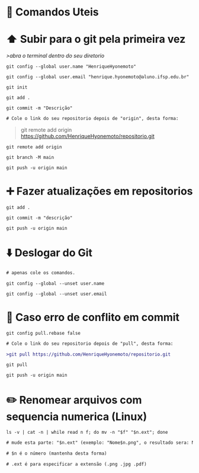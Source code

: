 # :page_facing_up: Comandos Uteis 
# :arrow_up: Subir para o git pela primeira vez 
   _>abra o terminal dentro do seu diretorio_
```
git config --global user.name "HenriqueHyonemoto"
```
```
git config --global user.email "henrique.hyonemoto@aluno.ifsp.edu.br"
```
```
git init
```
```
git add .
```
```
git commit -m "Descrição"
```
```diff
# Cole o link do seu repositorio depois de "origin", desta forma:
````
>git remote add origin https://github.com/HenriqueHyonemoto/repositorio.git
```
git remote add origin 
```
```
git branch -M main
```
```
git push -u origin main
```
# :heavy_plus_sign: Fazer atualizações em repositorios 
```
git add .
```
```
git commit -m "descrição"
```
```
git push -u origin main
```

# :arrow_down: Deslogar do Git 
```diff
# apenas cole os comandos.
```
```
git config --global --unset user.name
```
```
git config --global --unset user.email
```


# :hammer: Caso erro de conflito em commit 
```
git config pull.rebase false
```
```diff
# Cole o link do seu repositorio depois de "pull", desta forma:

>git pull https://github.com/HenriqueHyonemoto/repositorio.git
```

```
git pull
```
```
git push -u origin main
```

# :pencil2: Renomear arquivos com sequencia numerica (Linux) 
```
ls -v | cat -n | while read n f; do mv -n "$f" "$n.ext"; done
```
```diff
# mude esta parte: "$n.ext" (exemplo: "Nome$n.png", o resultado sera: Nome1.png,Nome2.png,Nome3.png,)
```
```diff
# $n é o número (mantenha desta forma)
````
```diff
# .ext é para especificar a extensão (.png .jpg .pdf)
```
